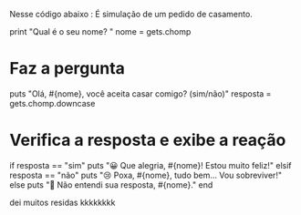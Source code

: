 Nesse código abaixo : É simulação de um pedido de casamento.

print "Qual é o seu nome? "
nome = gets.chomp

# Faz a pergunta
puts "Olá, #{nome}, você aceita casar comigo? (sim/não)"
resposta = gets.chomp.downcase

# Verifica a resposta e exibe a reação
if resposta == "sim"
  puts "😀 Que alegria, #{nome}! Estou muito feliz!"
elsif resposta == "não"
  puts "😢 Poxa, #{nome}, tudo bem... Vou sobreviver!"
else
  puts "🤔 Não entendi sua resposta, #{nome}."
end

dei muitos residas kkkkkkkk

